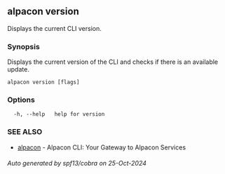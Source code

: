 ## alpacon version

Displays the current CLI version.

### Synopsis

Displays the current version of the CLI and checks if there is an available update.

```
alpacon version [flags]
```

### Options

```
  -h, --help   help for version
```

### SEE ALSO

* [alpacon](alpacon.md)	 - Alpacon CLI: Your Gateway to Alpacon Services

###### Auto generated by spf13/cobra on 25-Oct-2024
